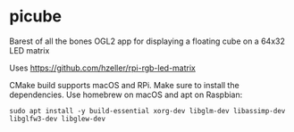 # picube
Barest of all the bones OGL2 app for displaying a floating cube on a 64x32 LED matrix

Uses https://github.com/hzeller/rpi-rgb-led-matrix

CMake build supports macOS and RPi.  Make sure to install the dependencies.  Use homebrew on macOS and apt on Raspbian:

`sudo apt install -y build-essential xorg-dev libglm-dev libassimp-dev libglfw3-dev libglew-dev`

